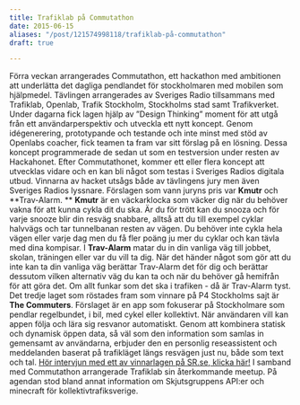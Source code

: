 ```yaml
---
title: Trafiklab på Commutathon
date: 2015-06-15
aliases: "/post/121574998118/trafiklab-på-commutathon"
draft: true

---
```


Förra veckan arrangerades Commutathon, ett hackathon med ambitionen att underlätta det dagliga pendlandet för stockholmaren med mobilen som hjälpmedel. Tävlingen arrangerades av Sveriges
Radio tillsammans med Trafiklab, Openlab, Trafik Stockholm, Stockholms stad
samt Trafikverket.
Under dagarna fick lagen hjälp av ”Design Thinking” moment för att utgå från ett användarperspektiv och utveckla ett nytt koncept. Genom idégenerering, prototypande och testande och inte minst med stöd
av Openlabs coacher, fick teamen ta fram var sitt förslag på en lösning. Dessa
koncept programmerade de sedan ut som en testversion under resten av
Hackahonet. Efter Commutathonet, kommer ett eller flera koncept att utvecklas
vidare och en kan bli något som testas i Sveriges Radios
digitala utbud.
Vinnarna av hacket utsågs både av tävlingens jury men även Sveriges Radios lyssnare. Förslagen som vann juryns pris var **Kmutr** och **Trav-Alarm. **
**Kmutr** är en väckarklocka som väcker dig när du behöver vakna för att kunna cykla dit du ska. Är du för trött kan du snooza och för varje snooze blir din resväg snabbare, alltså att du till exempel cyklar halvvägs och tar tunnelbanan resten av vägen. Du behöver inte cykla hela vägen eller varje dag men du få fler poäng ju mer du cyklar och kan tävla med dina kompisar.
I **Trav-Alarm** matar du in din vanliga väg till jobbet, skolan, träningen eller var du vill ta dig. När det händer något som gör att du inte kan ta din vanliga väg berättar Trav-Alarm det för dig och berättar dessutom vilken alternativ väg du kan ta och när du behöver gå hemifrån för att göra det. Om allt funkar som det ska i trafiken - då är Trav-Alarm tyst.
Det tredje laget som röstades fram som vinnare på P4 Stockholms sajt är **The Commuters**. Förslaget är en app som fokuserar på Stockholmare som pendlar regelbundet, i bil, med cykel eller kollektivt. När användaren vill kan appen följa och lära sig resvanor automatiskt. Genom att kombinera statisk och dynamisk öppen data, så väl som den information som samlas in gemensamt av användarna, erbjuder den en personlig reseassistent och meddelanden baserat på trafikläget längs resvägen just nu, både som text och tal. 
[Hör intervjun med ett av vinnarlagen på SR.se, klicka här!](http://sverigesradio.se/sida/artikel.aspx?programid=103&amp;artikel=6189181)
 I samband med Commutathon arrangerade Trafiklab sin återkommande meetup. På agendan stod bland annat
information om Skjutsgruppens API:er och minecraft för kollektivtrafiksverige.
 
